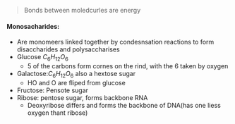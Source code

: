 > Bonds between moledcurles are energy
#### Monosacharides:
 - Are monomeers linked together by condesnsation reactions to form disaccharides and polysaccharises
 - Glucose $C_6H_{12}O_6$
	 - 5 of the carbons form cornes on the rind, with the 6 taken by oxygen
 - Galactose:$C_6H_{12}O_6$ also a hextose sugar
	 - HO and O are fliped from glucose
 - Fructose: Pensote sugar
 - Ribose: pentose sugar, forms backbone RNA
	 - Deoxyribose differs and forms the backbone of DNA(has one liess oxygen thant ribose)

<!--stackedit_data:
eyJoaXN0b3J5IjpbLTc1OTIyNjQyMV19
-->